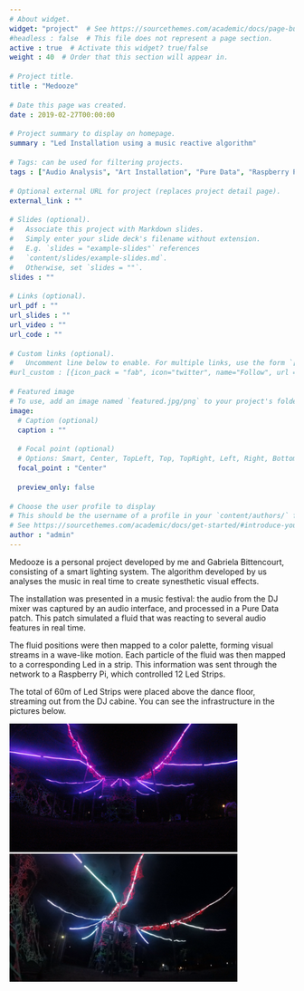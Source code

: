```yaml
---
# About widget.
widget: "project"  # See https://sourcethemes.com/academic/docs/page-builder/
#headless : false  # This file does not represent a page section.
active : true  # Activate this widget? true/false
weight : 40  # Order that this section will appear in.

# Project title.
title : "Medooze"

# Date this page was created.
date : 2019-02-27T00:00:00

# Project summary to display on homepage.
summary : "Led Installation using a music reactive algorithm"

# Tags: can be used for filtering projects.
tags : ["Audio Analysis", "Art Installation", "Pure Data", "Raspberry Pi", "Led Strip"]

# Optional external URL for project (replaces project detail page).
external_link : ""

# Slides (optional).
#   Associate this project with Markdown slides.
#   Simply enter your slide deck's filename without extension.
#   E.g. `slides = "example-slides"` references 
#   `content/slides/example-slides.md`.
#   Otherwise, set `slides = ""`.
slides : ""

# Links (optional).
url_pdf : ""
url_slides : ""
url_video : ""
url_code : ""

# Custom links (optional).
#   Uncomment line below to enable. For multiple links, use the form `[{...}, {...}, {...}]`.
#url_custom : [{icon_pack = "fab", icon="twitter", name="Follow", url = "https://twitter.com/georgecushen"}]

# Featured image
# To use, add an image named `featured.jpg/png` to your project's folder. 
image:
  # Caption (optional)
  caption : ""
  
  # Focal point (optional)
  # Options: Smart, Center, TopLeft, Top, TopRight, Left, Right, BottomLeft, Bottom, BottomRight
  focal_point : "Center"
  
  preview_only: false
  
# Choose the user profile to display
# This should be the username of a profile in your `content/authors/` folder.
# See https://sourcethemes.com/academic/docs/get-started/#introduce-yourself
author : "admin"
---
```


Medooze is a personal project developed by me and Gabriela Bittencourt, consisting of a smart lighting system. The algorithm developed by us analyses the music in real time to create synesthetic visual effects.

The installation was presented in a music festival: the audio from the DJ mixer was captured by an audio interface, and processed in a Pure Data patch. This patch simulated a fluid that was reacting to several audio features in real time.

The fluid positions were then mapped to a color palette, forming visual streams in a wave-like motion. Each particle of the fluid was then mapped to a corresponding Led in a strip. This information was sent through the network to a Raspberry Pi, which controlled 12 Led Strips.

The total of 60m of Led Strips were placed above the dance floor, streaming out from the DJ cabine. You can see the infrastructure in the pictures below.

<img src="tenda_roxa.JPG" alt="dance floor" style="width:80%">
<img src="tenda_branca.png" alt="dance floor again" style="width:80%">
